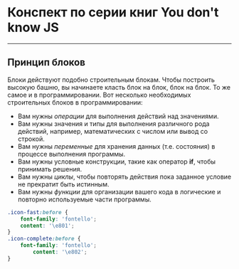 # Конспект по серии книг You don't know JS
---

## Принцип блоков

Блоки действуют подобно строительным блокам. Чтобы построить высокую башню, вы начинаете класть блок на блок, блок на блок. То же самое и в программировании. Вот несколько необходимых строительных блоков в программировании:

* Вам нужны *операции* для выполнения действий над значениями.
* Вам нужны значения и типы для выполнения различного рода действий, например, математических с числом или вывод со строкой.
* Вам нужны *переменные* для хранения данных (т.е. состояния) в процессе выполнения программы.
* Вам нужны условные конструкции, такие как оператор **if**, чтобы принимать решения.
* Вам нужны *циклы*, чтобы повторять действия пока заданное условие не прекратит быть истинным.
* Вам нужны *функции* для организации вашего кода в логические и повторно используемые части программы.

```css
.icon-fast:before {
	font-family: 'fontello';
	content: '\e801';
}
.icon-complete:before {
	font-family: 'fontello';
		content: '\e802';
}
```
